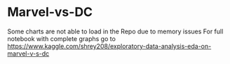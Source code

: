 # Marvel-vs-DC
Some charts are not able to load in the Repo due to memory issues
For full notebook with complete graphs go to https://www.kaggle.com/shrey208/exploratory-data-analysis-eda-on-marvel-v-s-dc
